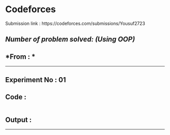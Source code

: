 <p align="center">
  <h1><strong>Codeforces</strong></h1>
</p>



<p> Submission link : https://codeforces.com/submissions/Yousuf2723 </p>

## *Number of problem solved:  (Using OOP)*
## *From : *


----------
## **Experiment No : 01**

## **Code :**
```C++

```

## **Output :**

----------
